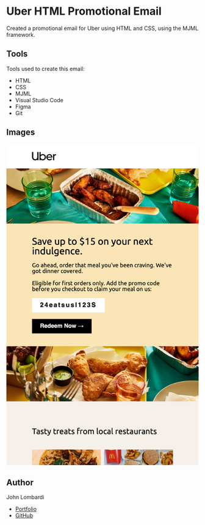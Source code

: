 # Uber HTML Promotional Email

Created a promotional email for Uber using HTML and CSS, using the MJML framework.

## Tools

Tools used to create this email:

- HTML
- CSS
- MJML
- Visual Studio Code
- Figma
- Git

## Images

![Project Preview Image](/images/preview.png)

## Author

John Lombardi

- [Portfolio](https://johnlombardi389.github.io/emaildev/)
- [GitHub](https://github.com/johnlombardi389)
